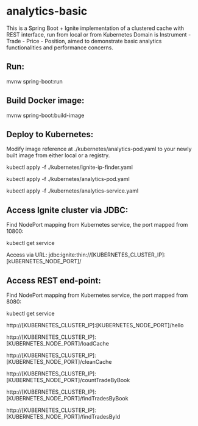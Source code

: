 # analytics-basic

This is a Spring Boot + Ignite implementation of a clustered cache with REST interface, run from local or from Kubernetes 
Domain is Instrument - Trade - Price - Position, aimed to demonstrate basic analytics functionalities and performance concerns.

## Run:
mvnw spring-boot:run

## Build Docker image:
mvnw spring-boot:build-image

## Deploy to Kubernetes:
Modify image reference at ./kubernetes/analytics-pod.yaml to your newly built image from either local or a registry. 

kubectl apply -f ./kubernetes/ignite-ip-finder.yaml

kubectl apply -f ./kubernetes/analytics-pod.yaml

kubectl apply -f ./kubernetes/analytics-service.yaml


## Access Ignite cluster via JDBC:
Find NodePort mapping from Kubernetes service, the port mapped from 10800:

kubectl get service

Access via URL: jdbc:ignite:thin://[KUBERNETES_CLUSTER_IP]:[kUBERNETES_NODE_PORT]/

## Access REST end-point:
Find NodePort mapping from Kubernetes service, the port mapped from 8080:

kubectl get service

http://[KUBERNETES_CLUSTER_IP]:[KUBERNETES_NODE_PORT]/hello

http://[KUBERNETES_CLUSTER_IP]:[KUBERNETES_NODE_PORT]/loadCache

http://[KUBERNETES_CLUSTER_IP]:[KUBERNETES_NODE_PORT]/cleanCache

http://[KUBERNETES_CLUSTER_IP]:[KUBERNETES_NODE_PORT]/countTradeByBook

http://[KUBERNETES_CLUSTER_IP]:[KUBERNETES_NODE_PORT]/findTradesByBook

http://[KUBERNETES_CLUSTER_IP]:[KUBERNETES_NODE_PORT]/findTradesById